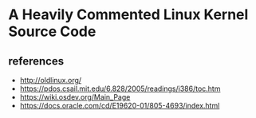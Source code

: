 # A Heavily Commented Linux Kernel Source Code


## references
* http://oldlinux.org/
* https://pdos.csail.mit.edu/6.828/2005/readings/i386/toc.htm
* https://wiki.osdev.org/Main_Page
* https://docs.oracle.com/cd/E19620-01/805-4693/index.html
